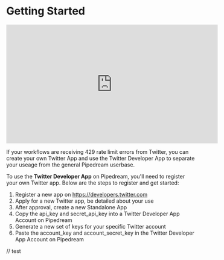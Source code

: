 # Getting Started

<iframe width="560" height="315" src="https://www.youtube.com/embed/qFV0JRc9M-Y" title="YouTube video player" frameborder="0" allow="accelerometer; autoplay; clipboard-write; encrypted-media; gyroscope; picture-in-picture" allowfullscreen></iframe>

If your workflows are receiving 429 rate limit errors from Twitter, you can create your own Twitter App and use the Twitter Developer App to separate your useage from the general Pipedream userbase.

To use the **Twitter Developer App** on Pipedream, you'll need to register your own Twitter app. Below are the steps to register and get started:

1. Register a new app on https://developers.twitter.com
2. Apply for a new Twitter app, be detailed about your use
3. After approval, create a new Standalone App
4. Copy the api_key and secret_api_key into a Twitter Developer App Account on Pipedream
5. Generate a new set of keys for your specific Twitter account
6. Paste the account_key and account_secret_key in the Twitter Developer App Account on Pipedream

// test